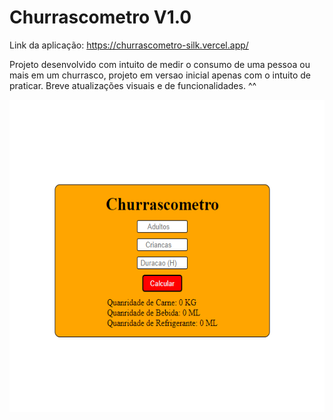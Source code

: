 # Churrascometro V1.0
Link da aplicação: https://churrascometro-silk.vercel.app/

Projeto desenvolvido com intuito de medir o consumo de uma pessoa ou mais em um churrasco, projeto em versao inicial apenas com o intuito de praticar. Breve atualizações visuais e de funcionalidades. ^^

<a href="https://churrascometro-silk.vercel.app/" target="_blank">
  <p align="center">
  <img width="700" height="500" src="Capa.png">
  </p>  
</a>
